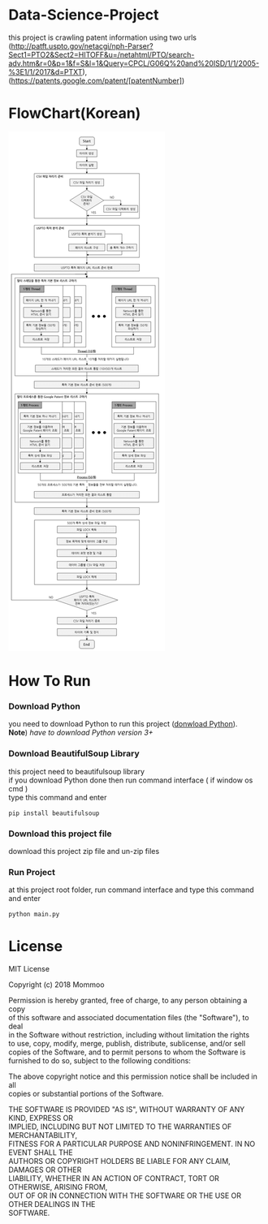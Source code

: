 # Data-Science-Project
this project is crawling patent information using two urls  
(http://patft.uspto.gov/netacgi/nph-Parser?Sect1=PTO2&Sect2=HITOFF&u=/netahtml/PTO/search-adv.htm&r=0&p=1&f=S&l=1&Query=CPCL/G06Q%20and%20ISD/1/1/2005-%3E1/1/2017&d=PTXT),  
(https://patents.google.com/patent/[patentNumber])


# FlowChart(Korean)
<div>
  <img src='./crawling_flow_chart.png' />
</div>


# How To Run

### Download Python
you need to download Python to run this project ([donwload Python](https://www.python.org/downloads/)).  
**Note**) *have to download Python version 3+*

### Download BeautifulSoup Library
this project need to beautifulsoup library  
if you download Python done then run command interface ( if window os cmd )  
type this command and enter
```
pip install beautifulsoup
```
### Download this project file
download this project zip file and un-zip files

### Run Project
at this project root folder, run command interface and type this command and enter
```
python main.py
```


# License

MIT License

Copyright (c) 2018 Mommoo

Permission is hereby granted, free of charge, to any person obtaining a copy  
of this software and associated documentation files (the "Software"), to deal  
in the Software without restriction, including without limitation the rights  
to use, copy, modify, merge, publish, distribute, sublicense, and/or sell  
copies of the Software, and to permit persons to whom the Software is  
furnished to do so, subject to the following conditions:  

The above copyright notice and this permission notice shall be included in all  
copies or substantial portions of the Software.  

THE SOFTWARE IS PROVIDED "AS IS", WITHOUT WARRANTY OF ANY KIND, EXPRESS OR  
IMPLIED, INCLUDING BUT NOT LIMITED TO THE WARRANTIES OF MERCHANTABILITY,  
FITNESS FOR A PARTICULAR PURPOSE AND NONINFRINGEMENT. IN NO EVENT SHALL THE  
AUTHORS OR COPYRIGHT HOLDERS BE LIABLE FOR ANY CLAIM, DAMAGES OR OTHER  
LIABILITY, WHETHER IN AN ACTION OF CONTRACT, TORT OR OTHERWISE, ARISING FROM,  
OUT OF OR IN CONNECTION WITH THE SOFTWARE OR THE USE OR OTHER DEALINGS IN THE  
SOFTWARE.  
